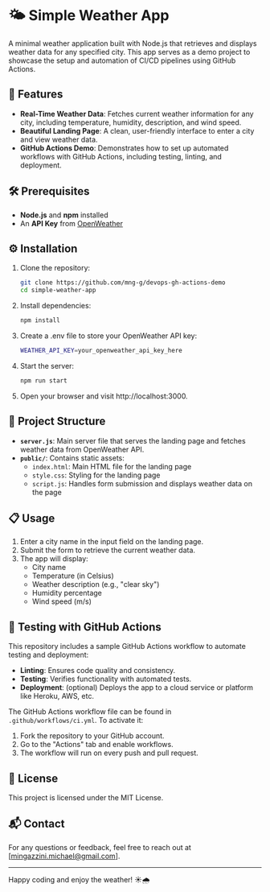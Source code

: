 # 🌤 Simple Weather App

A minimal weather application built with Node.js that retrieves and displays weather data for any specified city. This app serves as a demo project to showcase the setup and automation of CI/CD pipelines using GitHub Actions.

## 🚀 Features

- **Real-Time Weather Data**: Fetches current weather information for any city, including temperature, humidity, description, and wind speed.
- **Beautiful Landing Page**: A clean, user-friendly interface to enter a city and view weather data.
- **GitHub Actions Demo**: Demonstrates how to set up automated workflows with GitHub Actions, including testing, linting, and deployment.

## 🛠️ Prerequisites

- **Node.js** and **npm** installed
- An **API Key** from [OpenWeather](https://openweathermap.org/api)

## ⚙️ Installation

1. Clone the repository:

   ```bash
   git clone https://github.com/mng-g/devops-gh-actions-demo
   cd simple-weather-app
   ```
2. Install dependencies:
    ```bash
    npm install
    ```
3. Create a .env file to store your OpenWeather API key:
    ```bash
    WEATHER_API_KEY=your_openweather_api_key_here
    ```
4. Start the server:
    ```bash
    npm run start
    ```
5. Open your browser and visit http://localhost:3000.

## 📂 Project Structure

- **`server.js`**: Main server file that serves the landing page and fetches weather data from OpenWeather API.
- **`public/`**: Contains static assets:
  - `index.html`: Main HTML file for the landing page
  - `style.css`: Styling for the landing page
  - `script.js`: Handles form submission and displays weather data on the page

## 📋 Usage

1. Enter a city name in the input field on the landing page.
2. Submit the form to retrieve the current weather data.
3. The app will display:
   - City name
   - Temperature (in Celsius)
   - Weather description (e.g., "clear sky")
   - Humidity percentage
   - Wind speed (m/s)

## 🧪 Testing with GitHub Actions

This repository includes a sample GitHub Actions workflow to automate testing and deployment:

- **Linting**: Ensures code quality and consistency.
- **Testing**: Verifies functionality with automated tests.
- **Deployment**: (optional) Deploys the app to a cloud service or platform like Heroku, AWS, etc.

The GitHub Actions workflow file can be found in `.github/workflows/ci.yml`. To activate it:

1. Fork the repository to your GitHub account.
2. Go to the "Actions" tab and enable workflows.
3. The workflow will run on every push and pull request.

## 📄 License

This project is licensed under the MIT License.

## 📬 Contact

For any questions or feedback, feel free to reach out at [mingazzini.michael@gmail.com].

---

Happy coding and enjoy the weather! ☀️🌧️
